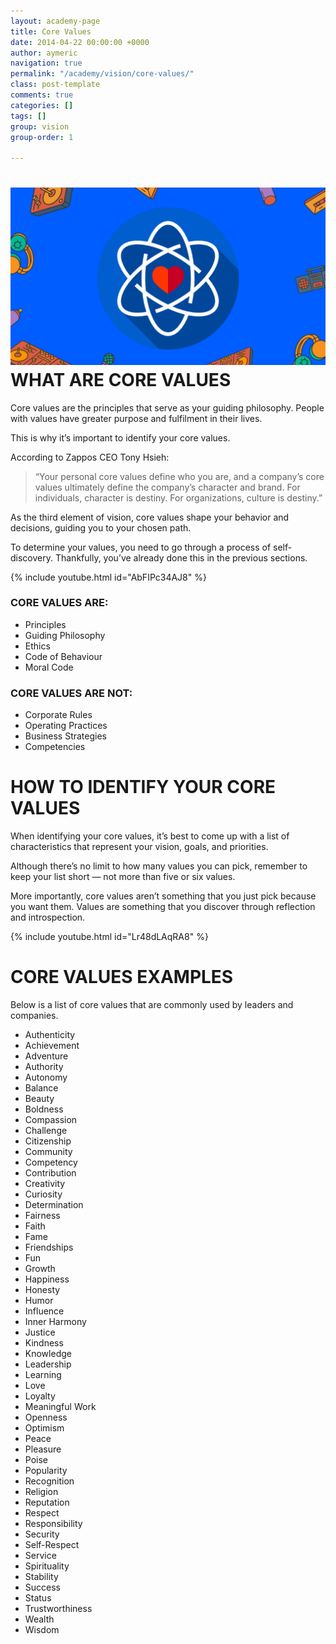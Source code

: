 ```yaml
---
layout: academy-page
title: Core Values
date: 2014-04-22 00:00:00 +0000
author: aymeric
navigation: true
permalink: "/academy/vision/core-values/"
class: post-template
comments: true
categories: []
tags: []
group: vision
group-order: 1

---
```

# ![](/assets/images/uploads/6.png)WHAT ARE CORE VALUES

Core values are the principles that serve as your guiding philosophy. People with values have greater purpose and fulfilment in their lives.

This is why it’s important to identify your core values.

According to Zappos CEO Tony Hsieh:

> “Your personal core values define who you are, and a company’s core values ultimately define the company’s character and brand. For individuals, character is destiny. For organizations, culture is destiny.”

As the third element of vision, core values shape your behavior and decisions, guiding you to your chosen path.

To determine your values, you need to go through a process of self-discovery. Thankfully, you’ve already done this in the previous sections.

{% include youtube.html id="AbFIPc34AJ8" %}

### CORE VALUES ARE:

* Principles
* Guiding Philosophy
* Ethics
* Code of Behaviour
* Moral Code

### CORE VALUES ARE NOT:

* Corporate Rules
* Operating Practices
* Business Strategies
* Competencies

# HOW TO IDENTIFY YOUR CORE VALUES

When identifying your core values, it’s best to come up with a list of characteristics that represent your vision, goals, and priorities.

Although there’s no limit to how many values you can pick, remember to keep your list short — not more than five or six values.

More importantly, core values aren’t something that you just pick because you want them. Values are something that you discover through reflection and introspection.

{% include youtube.html id="Lr48dLAqRA8" %}

# CORE VALUES EXAMPLES

Below is a list of core values that are commonly used by leaders and companies.

<div class='next-values'></div>

* Authenticity
* Achievement
* Adventure
* Authority
* Autonomy
* Balance
* Beauty
* Boldness
* Compassion
* Challenge
* Citizenship
* Community
* Competency
* Contribution
* Creativity
* Curiosity
* Determination
* Fairness
* Faith
* Fame
* Friendships
* Fun
* Growth
* Happiness
* Honesty
* Humor
* Influence
* Inner Harmony
* Justice
* Kindness
* Knowledge
* Leadership
* Learning
* Love
* Loyalty
* Meaningful Work
* Openness
* Optimism
* Peace
* Pleasure
* Poise
* Popularity
* Recognition
* Religion
* Reputation
* Respect
* Responsibility
* Security
* Self-Respect
* Service
* Spirituality
* Stability
* Success
* Status
* Trustworthiness
* Wealth
* Wisdom